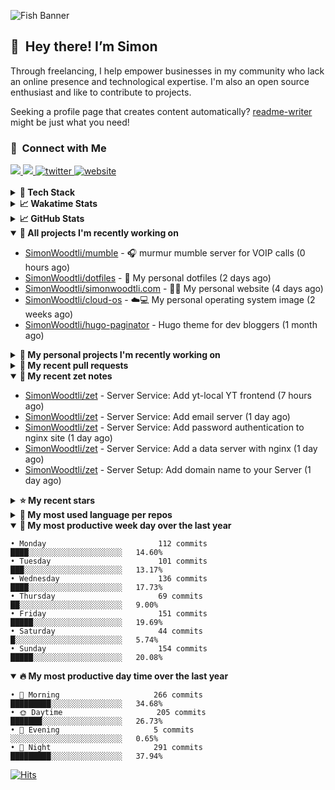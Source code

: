 ![Fish Banner](assets/fish.webp)

## 👋 &nbsp;Hey there! I’m Simon

Through freelancing, I help empower businesses in my community who lack
an online presence and technological expertise. I'm also an open source
enthusiast and like to contribute to projects.

Seeking a profile page that creates content automatically?
[readme-writer] might be just what you need!

### 🤝 &nbsp;Connect with Me

<div align="left">
<a href="https://linkedin.com/in/simonwoodtli" target="_blank">
<img src="https://img.shields.io/badge/linkedin-1E77B5?style=for-the-badge&logo=linkedin&logoColor=white alt=linkedin" />
</a>
<a href="https://github.com/simonwoodtli" target="_blank">
<img src="https://img.shields.io/badge/github-24292E?style=for-the-badge&logo=github&logoColor=white alt=github" />
</a>
<a href="https://twitter.com/simonwoodtlidev" target="_blank">
<img src="https://img.shields.io/badge/twitter-26a7de?style=for-the-badge&logo=twitter&logoColor=white" alt="twitter"/>
</a>
<a href="https://simonwoodtli.com" target="_blank">
<img src="https://img.shields.io/badge/website-E2925F?style=for-the-badge&logo=google-chrome&logoColor=white" alt="website"/>
</a>
</div>
<br/>


<details>
  <summary><b>🧰 Tech Stack</b></summary>
  <div align="center">
  <a href="https://skillicons.dev" target="_blank">
  <img src="https://skillicons.dev/icons?i=js,html,css,bash,python,go,postgresql,docker,vim,linux" alt="JavaScript, HTML, CSS, Bash, Python, Go, PostgreSQL, Docker, Vim,
  Linux">
  </a>
  </div>
</details>

<details>
  <summary><b>📈 Wakatime Stats</b></summary>
  <p align="center"><a href="https://wakatime.com/@SimonWoodtli">
  <img align="center" width="400" height="300" src="https://wakatime.com/share/@SimonWoodtli/7761bcef-e104-47d9-912a-dfd6bf08868b.svg" />
  </a>
  <a href="https://wakatime.com/@SimonWoodtli">
  <img align="center" width="400" height="300" src="https://wakatime.com/share/@SimonWoodtli/341953df-6a40-47b7-8220-ace4eabe0a17.svg" />
  </a></p>

  <h4><b>💬 I've been working with the following languages over the last 7 days</b></h4>

```
• Markdown                       21 hrs 39 mins                 ██████████████████████░░░   87.23%
• Cheetah                        1 hr 36 mins                   ██░░░░░░░░░░░░░░░░░░░░░░░   6.46%
• JSON                           45 mins                        █░░░░░░░░░░░░░░░░░░░░░░░░   3.06%
• sh                             14 mins                        ░░░░░░░░░░░░░░░░░░░░░░░░░   0.94%
• sshconfig                      10 mins                        ░░░░░░░░░░░░░░░░░░░░░░░░░   0.71%
• conf                           9 mins                         ░░░░░░░░░░░░░░░░░░░░░░░░░   0.6%
• Other                          7 mins                         ░░░░░░░░░░░░░░░░░░░░░░░░░   0.53%
• Bash                           4 mins                         ░░░░░░░░░░░░░░░░░░░░░░░░░   0.33%
• YAML                           1 min                          ░░░░░░░░░░░░░░░░░░░░░░░░░   0.08%
• sshdconfig                     0 secs                         ░░░░░░░░░░░░░░░░░░░░░░░░░   0.03%
• Perl                           0 secs                         ░░░░░░░░░░░░░░░░░░░░░░░░░   0.02%
• dircolors                      0 secs                         ░░░░░░░░░░░░░░░░░░░░░░░░░   0%
• HTML                           0 secs                         ░░░░░░░░░░░░░░░░░░░░░░░░░   0%
```

  <h4>👷 I've been working on the following projects over the last 7 days</h4>

```
• Unknown Project                13 hrs 3 mins                  █████████████░░░░░░░░░░░░   52.61%
• zet                            8 hrs 35 mins                  █████████░░░░░░░░░░░░░░░░   34.62%
• dotfiles                       1 hr 57 mins                   ██░░░░░░░░░░░░░░░░░░░░░░░   7.87%
• simonwoodtli.com               51 mins                        █░░░░░░░░░░░░░░░░░░░░░░░░   3.44%
• Private                        19 mins                        ░░░░░░░░░░░░░░░░░░░░░░░░░   1.32%
• cmd-zet                        2 mins                         ░░░░░░░░░░░░░░░░░░░░░░░░░   0.14%
```

  <h4><b>🛠️ I've been working with the following editors over the last 7 days</b></h4>

```
• Vim                            24 hrs 50 mins                 █████████████████████████   100%
```

  <h4><b>💻 I've been working with the following operating systems over the last 7 days</b></h4>

```
• Linux                          24 hrs 50 mins                 █████████████████████████   100%
```

</details>

<details>
  <summary><b>📈 GitHub Stats</b></summary>
  <div align="center">
  <a href="https://github.com/anuraghazra/github-readme-stats"> 
  <img src="https://github-readme-stats.vercel.app/api?username=simonwoodtli&theme=onedark&show_icons=true&hide_rank=true&custom_title=Stats&count_private=true&hide_border=true&hide=issues&line_height=24&bg_color=0d1117" alt="Github Stats">
  <img src="https://github-readme-stats.vercel.app/api/top-langs/?username=simonwoodtli&layout=compact&theme=onedark&count_private=true&hide_border=true&bg_color=0d1117" alt="Top Langs">
  </a>
  </div>
</details>

<details open="">
  <summary><b>👷 All projects I'm recently working on</b></summary>

* [SimonWoodtli/mumble](https://github.com/SimonWoodtli/mumble) - 🎧 murmur mumble server for VOIP calls (0 hours ago)
* [SimonWoodtli/dotfiles](https://github.com/SimonWoodtli/dotfiles) - 🏡 My personal dotfiles (2 days ago)
* [SimonWoodtli/simonwoodtli.com](https://github.com/SimonWoodtli/simonwoodtli.com) - 👨‍💻 My personal website (4 days ago)
* [SimonWoodtli/cloud-os](https://github.com/SimonWoodtli/cloud-os) - ☁️💻 My personal operating system image (2 weeks ago)
* [SimonWoodtli/hugo-paginator](https://github.com/SimonWoodtli/hugo-paginator) - Hugo theme for dev bloggers (1 month ago)

</details>
<details>
  <summary><b>🌱 My personal projects I'm recently working on</b></summary>

* [SimonWoodtli/mumble](https://github.com/SimonWoodtli/mumble) - 🎧 murmur mumble server for VOIP calls (0 hours ago)
* [SimonWoodtli/dotfiles](https://github.com/SimonWoodtli/dotfiles) - 🏡 My personal dotfiles (2 days ago)
* [SimonWoodtli/simonwoodtli.com](https://github.com/SimonWoodtli/simonwoodtli.com) - 👨‍💻 My personal website (4 days ago)
* [SimonWoodtli/cloud-os](https://github.com/SimonWoodtli/cloud-os) - ☁️💻 My personal operating system image (2 weeks ago)
* [SimonWoodtli/hugo-paginator](https://github.com/SimonWoodtli/hugo-paginator) - Hugo theme for dev bloggers (1 month ago)

</details>
<details>
  <summary><b>🔨 My recent pull requests</b></summary>

* [feat: add wireguard-generate-keys script](https://github.com/SimonWoodtli/dotfiles-old/pull/14) on [SimonWoodtli/dotfiles-old](https://github.com/SimonWoodtli/dotfiles-old) (16 months ago)
* [feat: add video-to-gif script](https://github.com/SimonWoodtli/dotfiles-old/pull/13) on [SimonWoodtli/dotfiles-old](https://github.com/SimonWoodtli/dotfiles-old) (16 months ago)
* [feat: add spoof-mac-linux script](https://github.com/SimonWoodtli/dotfiles-old/pull/12) on [SimonWoodtli/dotfiles-old](https://github.com/SimonWoodtli/dotfiles-old) (16 months ago)
* [feat: add sp-tmux script](https://github.com/SimonWoodtli/dotfiles-old/pull/11) on [SimonWoodtli/dotfiles-old](https://github.com/SimonWoodtli/dotfiles-old) (16 months ago)
* [feat: add sp script](https://github.com/SimonWoodtli/dotfiles-old/pull/10) on [SimonWoodtli/dotfiles-old](https://github.com/SimonWoodtli/dotfiles-old) (16 months ago)

</details>
<details open="">
  <summary><b>📝 My recent zet notes</b></summary>

* [SimonWoodtli/zet](https://github.com/SimonWoodtli/zet/tree/6d48c0337bea3760f654d098a4a9eea17b3b2ae1/20240108191653) - Server Service: Add yt-local YT frontend (7 hours ago)
* [SimonWoodtli/zet](https://github.com/SimonWoodtli/zet/tree/39e291295053de262d53fb6fd9e765a6dbf2d547/20240108132658) - Server Service: Add email server (1 day ago)
* [SimonWoodtli/zet](https://github.com/SimonWoodtli/zet/tree/346527b8bd648558cc5f253768ee7cf37b1af5c5/20240108005229) - Server Service: Add password authentication to nginx site (1 day ago)
* [SimonWoodtli/zet](https://github.com/SimonWoodtli/zet/tree/58ff775d22563d4ebaea92787cd7dbd013baa0e6/20240107222637) - Server Service: Add a data server with nginx (1 day ago)
* [SimonWoodtli/zet](https://github.com/SimonWoodtli/zet/tree/4fe38b570f54028d0b07397447c25f34a2962a22/20240107205508) - Server Setup: Add domain name to your Server (1 day ago)

</details>
<details>
  <summary><b>⭐ My recent stars</b></summary>


</details>
<details>
  <summary><b>💬 My most used language per repos</b></summary>

```
• Shell                          16 repos                       ███████████████████░░░░░░   76.19%
• JavaScript                     1 repo                         █░░░░░░░░░░░░░░░░░░░░░░░░   4.76%
• CSS                            2 repos                        ██░░░░░░░░░░░░░░░░░░░░░░░   9.52%
• Nix                            1 repo                         █░░░░░░░░░░░░░░░░░░░░░░░░   4.76%
• HTML                           1 repo                         █░░░░░░░░░░░░░░░░░░░░░░░░   4.76%
```

</details>
<details open="">
  <summary><b>📆 My most productive week day over the last year</b></summary>

```
• Monday                         112 commits                    ████░░░░░░░░░░░░░░░░░░░░░   14.60%
• Tuesday                        101 commits                    ███░░░░░░░░░░░░░░░░░░░░░░   13.17%
• Wednesday                      136 commits                    ████░░░░░░░░░░░░░░░░░░░░░   17.73%
• Thursday                       69 commits                     ██░░░░░░░░░░░░░░░░░░░░░░░   9.00%
• Friday                         151 commits                    █████░░░░░░░░░░░░░░░░░░░░   19.69%
• Saturday                       44 commits                     █░░░░░░░░░░░░░░░░░░░░░░░░   5.74%
• Sunday                         154 commits                    █████░░░░░░░░░░░░░░░░░░░░   20.08%
```

</details>
<details open="">
  <summary><b>🔥 My most productive day time over the last year</b></summary>

```
• 🌅 Morning                     266 commits                    █████████░░░░░░░░░░░░░░░░   34.68%
• 🌞 Daytime                     205 commits                    ███████░░░░░░░░░░░░░░░░░░   26.73%
• 🌇 Evening                     5 commits                      ░░░░░░░░░░░░░░░░░░░░░░░░░   0.65%
• 🌃 Night                       291 commits                    █████████░░░░░░░░░░░░░░░░   37.94%
```

</details>

[![Hits](https://hits.seeyoufarm.com/api/count/incr/badge.svg?url=https%3A%2F%2Fgithub.com%2Fsimonwoodtli&count_bg=%23689D6A&title_bg=%23282828&icon=&icon_color=%23E7E7E7&title=views+%28today+%2F+total%29&edge_flat=false)](https://hits.seeyoufarm.com)

[readme-writer]: <https://github.com/SimonWoodtli/readme-writer>
